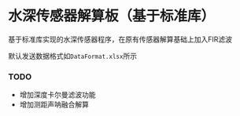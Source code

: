 # 水深传感器解算板（基于标准库）

基于标准库实现的水深传感器程序，在原有传感器解算基础上加入FIR滤波

默认发送数据格式如`DataFormat.xlsx`所示

### TODO

* 增加深度卡尔曼滤波功能
* 增加测距声呐融合解算

